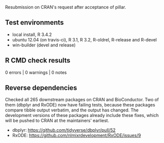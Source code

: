 Resubmission on CRAN's request after acceptance of pillar.

## Test environments
* local install, R 3.4.2
* ubuntu 12.04 (on travis-ci), R 3.1, R 3.2, R-oldrel, R-release and R-devel
* win-builder (devel and release)

## R CMD check results

0 errors | 0 warnings | 0 notes


## Reverse dependencies

Checked all 265 downstream packages on CRAN and BioConductor. Two of them (dbplyr and RxODE) now have failing tests, because these packages compare tibble output verbatim, and the output has changed. The development versions of these packages already include these fixes, which will be pushed to CRAN at the maintainers' earliest.

- dbplyr: https://github.com/tidyverse/dbplyr/pull/52
- RxODE: https://github.com/nlmixrdevelopment/RxODE/issues/9
